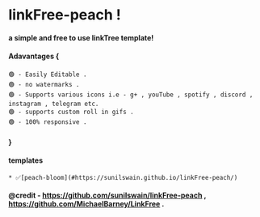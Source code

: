# linkFree-peach !

#### a simple and free to use linkTree template! 

#### Adavantages {
    🟢 - Easily Editable .
    🟢 - no watermarks .
    🟢 - Supports various icons i.e - g+ , youTube , spotify , discord , instagram , telegram etc.
    🟢 - supports custom roll in gifs .
    🟢 - 100% responsive .
####  }

#### templates 

    * ✅[peach-bloom](#https://sunilswain.github.io/linkFree-peach/)

#### @credit - https://github.com/sunilswain/linkFree-peach , https://github.com/MichaelBarney/LinkFree .
